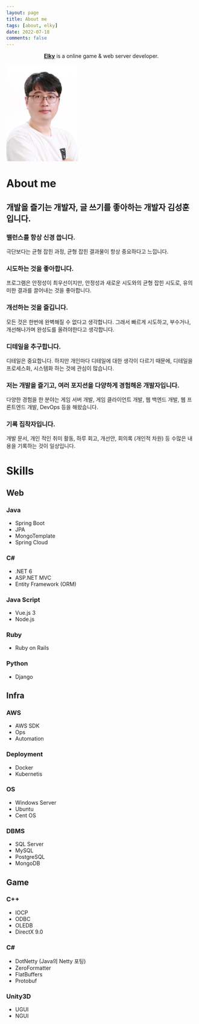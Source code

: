 ```yaml
---
layout: page
title: About me
tags: [about, elky]
date: 2022-07-18
comments: false
---
```

    
<center><a href="https://elky84.github.io/resume"><b>Elky</b></a> is a online game & web server developer.</center>

![Profile](../assets/img/elky.png)

# About me

## 개발을 즐기는 개발자, 글 쓰기를 좋아하는 개발자 김성훈입니다.

### 밸런스를 항상 신경 씁니다. 

극단보다는 균형 잡힌 과정, 균형 잡힌 결과물이 항상 중요하다고 느낍니다.

### 시도하는 것을 좋아합니다. 

프로그램은 안정성이 최우선이지만, 안정성과 새로운 시도와의 균형 잡힌 시도로, 유의미한 결과를 끌어내는 것을 좋아합니다.

### 개선하는 것을 즐깁니다. 

모든 것은 한번에 완벽해질 수 없다고 생각합니다. 그래서 빠르게 시도하고, 부수거나, 개선해나가며 완성도를 올려야한다고 생각합니다.

### 디테일을 추구합니다. 

디테일은 중요합니다. 하지만 개인마다 디테일에 대한 생각이 다르기 때문에, 디테일을 프로세스화, 시스템화 하는 것에 관심이 많습니다.

### 저는 개발을 즐기고, 여러 포지션을 다양하게 경험해온 개발자입니다.

다양한 경험을 한 분야는 게임 서버 개발, 게임 클라이언트 개발, 웹 백엔드 개발, 웹 프론트엔드 개발, DevOps 등을 해왔습니다.

### 기록 집착자입니다.

개발 문서, 개인 적인 취미 활동, 하루 회고, 개선안, 회의록 (개인적 차원) 등 수많은 내용을 기록하는 것이 일상입니다.


# Skills

## Web

### Java
* Spring Boot
* JPA
* MongoTemplate
* Spring Cloud

### C#
* .NET 6
* ASP.NET MVC
* Entity Framework (ORM)

### Java Script
* Vue.js 3
* Node.js

### Ruby
* Ruby on Rails

### Python
* Django

## Infra
### AWS
* AWS SDK
* Ops
* Automation

### Deployment
* Docker
* Kubernetis

### OS
* Windows Server
* Ubuntu
* Cent OS

### DBMS
* SQL Server
* MySQL
* PostgreSQL
* MongoDB

## Game
### C++
* IOCP
* ODBC
* OLEDB
* DirectX 9.0

### C#
* DotNetty (Java의 Netty 포팅)
* ZeroFormatter
* FlatBuffers
* Protobuf

### Unity3D
* UGUI
* NGUI